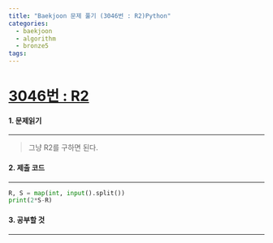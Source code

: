 ```yaml
---
title: "Baekjoon 문제 풀기 (3046번 : R2)Python"
categories:
  - baekjoon
  - algorithm
  - bronze5
tags:
---
```



# [3046번 : R2](https://www.acmicpc.net/problem/3046)

#### 1. 문제읽기
---

> 그냥 R2를 구하면 된다.  

#### 2. 제출 코드 
---

```python
R, S = map(int, input().split())
print(2*S-R)
```

#### 3. 공부할 것
---

